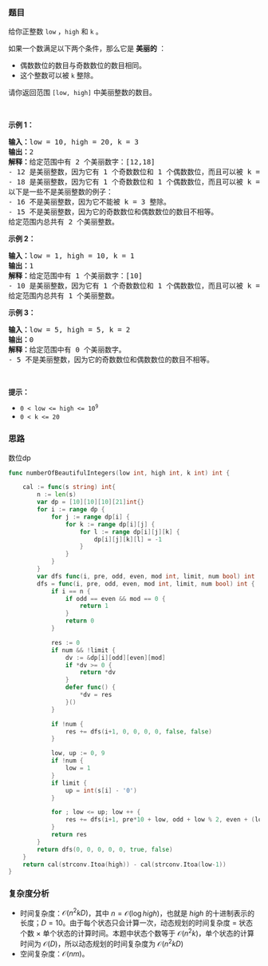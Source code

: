 ### 题目

<p>给你正整数 <code>low</code> ，<code>high</code> 和 <code>k</code> 。</p>

<p>如果一个数满足以下两个条件，那么它是 <strong>美丽的</strong> ：</p>

<ul>
	<li>偶数数位的数目与奇数数位的数目相同。</li>
	<li>这个整数可以被 <code>k</code> 整除。</li>
</ul>

<p>请你返回范围 <code>[low, high]</code> 中美丽整数的数目。</p>

<p> </p>

<p><strong class="example">示例 1：</strong></p>

<pre>
<b>输入：</b>low = 10, high = 20, k = 3
<b>输出：</b>2
<b>解释：</b>给定范围中有 2 个美丽数字：[12,18]
- 12 是美丽整数，因为它有 1 个奇数数位和 1 个偶数数位，而且可以被 k = 3 整除。
- 18 是美丽整数，因为它有 1 个奇数数位和 1 个偶数数位，而且可以被 k = 3 整除。
以下是一些不是美丽整数的例子：
- 16 不是美丽整数，因为它不能被 k = 3 整除。
- 15 不是美丽整数，因为它的奇数数位和偶数数位的数目不相等。
给定范围内总共有 2 个美丽整数。
</pre>

<p><strong class="example">示例 2：</strong></p>

<pre>
<b>输入：</b>low = 1, high = 10, k = 1
<b>输出：</b>1
<b>解释：</b>给定范围中有 1 个美丽数字：[10]
- 10 是美丽整数，因为它有 1 个奇数数位和 1 个偶数数位，而且可以被 k = 1 整除。
给定范围内总共有 1 个美丽整数。
</pre>

<p><strong class="example">示例 3：</strong></p>

<pre>
<b>输入：</b>low = 5, high = 5, k = 2
<b>输出：</b>0
<b>解释：</b>给定范围中有 0 个美丽数字。
- 5 不是美丽整数，因为它的奇数数位和偶数数位的数目不相等。
</pre>

<p> </p>

<p><strong>提示：</strong></p>

<ul>
	<li><code>0 < low <= high <= 10<sup>9</sup></code></li>
	<li><code>0 < k <= 20</code></li>
</ul>

### 思路

数位dp

```go  
func numberOfBeautifulIntegers(low int, high int, k int) int {

	cal := func(s string) int{
		n := len(s)
		var dp = [10][10][10][21]int{}
		for i := range dp {
			for j := range dp[i] {
				for k := range dp[i][j] {
					for l := range dp[i][j][k] {
						dp[i][j][k][l] = -1
					}
				}
			}
		}
		var dfs func(i, pre, odd, even, mod int, limit, num bool) int
		dfs = func(i, pre, odd, even, mod int, limit, num bool) int {
			if i == n {
				if odd == even && mod == 0 {
					return 1
				}
				return 0
			}

			res := 0
			if num && !limit {
				dv := &dp[i][odd][even][mod]
				if *dv >= 0 {
					return *dv
				}
				defer func() {
					*dv = res
				}()
			}

			if !num {
				res += dfs(i+1, 0, 0, 0, 0, false, false)
			}

			low, up := 0, 9
			if !num {
				low = 1
			}
			if limit {
				up = int(s[i] - '0')
			}

			for ; low <= up; low ++ {
				res += dfs(i+1, pre*10 + low, odd + low % 2, even + (low+1)%2, (pre*10 + low)%k, limit && low == up, true)
			}
			return res
		}
		return dfs(0, 0, 0, 0, 0, true, false)
	}
	return cal(strconv.Itoa(high)) - cal(strconv.Itoa(low-1))
}
```

### 复杂度分析

- 时间复杂度：$\mathcal{O}(n^2kD)$，其中 $n=\mathcal{O}(\log\textit{high})$，也就是 $\textit{high}$ 的十进制表示的长度；$D=10$。由于每个状态只会计算一次，动态规划的时间复杂度 $=$ 状态个数 $\times$ 单个状态的计算时间。本题中状态个数等于 $\mathcal{O}(n^2k)$，单个状态的计算时间为 $\mathcal{O}(D)$，所以动态规划的时间复杂度为 $\mathcal{O}(n^2kD)$
- 空间复杂度：$\mathcal{O}(nm)$。
